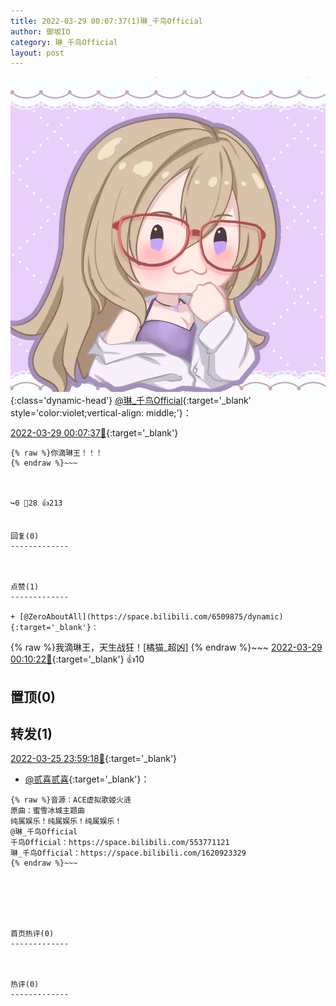 ```yaml
---
title: 2022-03-29 00:07:37(1)琳_千鸟Official
author: 御坂IO
category: 琳_千鸟Official
layout: post
---
```


![img](/images/c0a88f85ebd0d056f37b114e0748e69556c8b488.jpg){:class='dynamic-head'}
[@琳_千鸟Official](https://space.bilibili.com/1620923329/dynamic){:target='_blank' style='color:violet;vertical-align: middle;'}：

[2022-03-29 00:07:37🔗](https://t.bilibili.com/642721484900401154){:target='_blank'}

~~~
{% raw %}你滴琳王！！！
{% endraw %}~~~



↪️0 💬28 👍213


回复(0)
-------------



点赞(1)
-------------

+ [@ZeroAboutAll](https://space.bilibili.com/6509875/dynamic){:target='_blank'}：
~~~
{% raw %}我滴琳王，天生战狂！[橘猫_超凶]
{% endraw %}~~~
[2022-03-29 00:10:22🔗](https://t.bilibili.com/642721484900401154#reply107132051968){:target='_blank'} 👍10


置顶(0)
-------------



转发(1)
-------------

[2022-03-25 23:59:18🔗](https://t.bilibili.com/641606086193840129){:target='_blank'}
+ [@贰喜贰喜](https://space.bilibili.com/348018296/dynamic){:target='_blank'}：
~~~
{% raw %}音源：ACE虚拟歌姬火涟
原曲：蜜雪冰城主题曲
纯属娱乐！纯属娱乐！纯属娱乐！
@琳_千鸟Official  
千鸟Official：https://space.bilibili.com/553771121
琳_千鸟Official：https://space.bilibili.com/1620923329
{% endraw %}~~~






首页热评(0)
-------------



热评(0)
-------------



